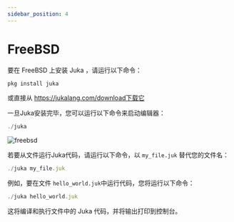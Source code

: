 ```yaml
---
sidebar_position: 4
---
```


# FreeBSD

要在 FreeBSD 上安装 Juka ，请运行以下命令：

```jsx
pkg install juka
```

或直接从 https://jukalang.com/download下载它

一旦Juka安装完毕，您可以运行以下命令来启动编辑器：

```jsx
./juka
```
![freebsd](/img/freebsd.png)

若要从文件运行Juka代码，请运行以下命令，以 `my_file.juk` 替代您的文件名：

```jsx
./juka my_file.juk
```

例如，要在文件 `hello_world.juk`中运行代码，您将运行以下命令：

```jsx
./juka hello_world.juk
```

这将编译和执行文件中的 Juka 代码，并将输出打印到控制台。